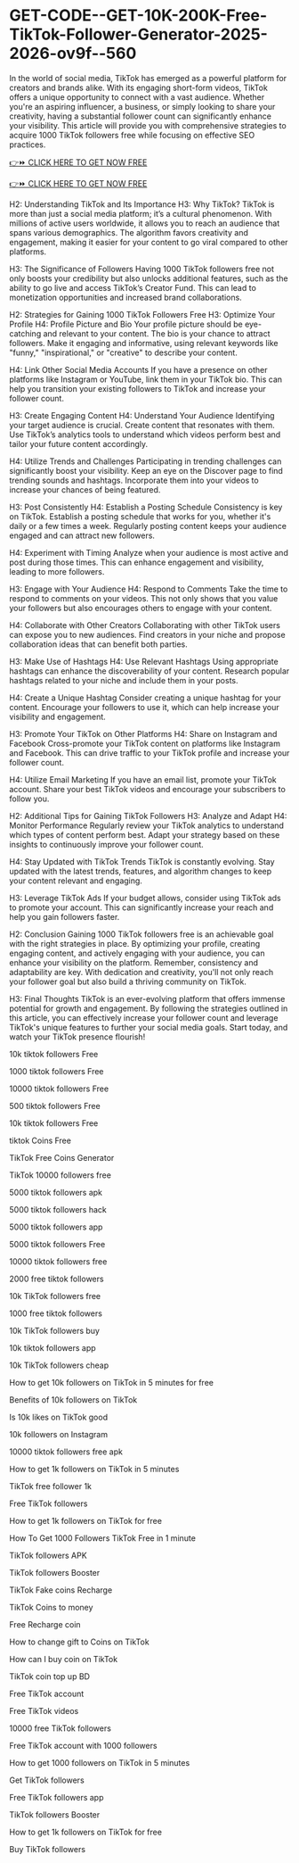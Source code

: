 # GET-CODE--GET-10K-200K-Free-TikTok-Follower-Generator-2025-2026-ov9f--560
In the world of social media, TikTok has emerged as a powerful platform for creators and brands alike. With its engaging short-form videos, TikTok offers a unique opportunity to connect with a vast audience. Whether you're an aspiring influencer, a business, or simply looking to share your creativity, having a substantial follower count can significantly enhance your visibility. This article will provide you with comprehensive strategies to acquire 1000 TikTok followers free while focusing on effective SEO practices.

[👉⏩ CLICK HERE TO GET NOW FREE](https://www.aeroned.com/getmedia/c62e085e-0b8a-49f7-b701-ed1c6ad1d17a/newtiktokar.html.aspx)

[👉⏩ CLICK HERE TO GET NOW FREE](https://www.aeroned.com/getmedia/c62e085e-0b8a-49f7-b701-ed1c6ad1d17a/newtiktokar.html.aspx)

H2: Understanding TikTok and Its Importance
H3: Why TikTok?
TikTok is more than just a social media platform; it’s a cultural phenomenon. With millions of active users worldwide, it allows you to reach an audience that spans various demographics. The algorithm favors creativity and engagement, making it easier for your content to go viral compared to other platforms.

H3: The Significance of Followers
Having 1000 TikTok followers free not only boosts your credibility but also unlocks additional features, such as the ability to go live and access TikTok’s Creator Fund. This can lead to monetization opportunities and increased brand collaborations.

H2: Strategies for Gaining 1000 TikTok Followers Free
H3: Optimize Your Profile
H4: Profile Picture and Bio
Your profile picture should be eye-catching and relevant to your content. The bio is your chance to attract followers. Make it engaging and informative, using relevant keywords like "funny," "inspirational," or "creative" to describe your content.

H4: Link Other Social Media Accounts
If you have a presence on other platforms like Instagram or YouTube, link them in your TikTok bio. This can help you transition your existing followers to TikTok and increase your follower count.

H3: Create Engaging Content
H4: Understand Your Audience
Identifying your target audience is crucial. Create content that resonates with them. Use TikTok’s analytics tools to understand which videos perform best and tailor your future content accordingly.

H4: Utilize Trends and Challenges
Participating in trending challenges can significantly boost your visibility. Keep an eye on the Discover page to find trending sounds and hashtags. Incorporate them into your videos to increase your chances of being featured.

H3: Post Consistently
H4: Establish a Posting Schedule
Consistency is key on TikTok. Establish a posting schedule that works for you, whether it's daily or a few times a week. Regularly posting content keeps your audience engaged and can attract new followers.

H4: Experiment with Timing
Analyze when your audience is most active and post during those times. This can enhance engagement and visibility, leading to more followers.

H3: Engage with Your Audience
H4: Respond to Comments
Take the time to respond to comments on your videos. This not only shows that you value your followers but also encourages others to engage with your content.

H4: Collaborate with Other Creators
Collaborating with other TikTok users can expose you to new audiences. Find creators in your niche and propose collaboration ideas that can benefit both parties.

H3: Make Use of Hashtags
H4: Use Relevant Hashtags
Using appropriate hashtags can enhance the discoverability of your content. Research popular hashtags related to your niche and include them in your posts.

H4: Create a Unique Hashtag
Consider creating a unique hashtag for your content. Encourage your followers to use it, which can help increase your visibility and engagement.

H3: Promote Your TikTok on Other Platforms
H4: Share on Instagram and Facebook
Cross-promote your TikTok content on platforms like Instagram and Facebook. This can drive traffic to your TikTok profile and increase your follower count.

H4: Utilize Email Marketing
If you have an email list, promote your TikTok account. Share your best TikTok videos and encourage your subscribers to follow you.

H2: Additional Tips for Gaining TikTok Followers
H3: Analyze and Adapt
H4: Monitor Performance
Regularly review your TikTok analytics to understand which types of content perform best. Adapt your strategy based on these insights to continuously improve your follower count.

H4: Stay Updated with TikTok Trends
TikTok is constantly evolving. Stay updated with the latest trends, features, and algorithm changes to keep your content relevant and engaging.

H3: Leverage TikTok Ads
If your budget allows, consider using TikTok ads to promote your account. This can significantly increase your reach and help you gain followers faster.

H2: Conclusion
Gaining 1000 TikTok followers free is an achievable goal with the right strategies in place. By optimizing your profile, creating engaging content, and actively engaging with your audience, you can enhance your visibility on the platform. Remember, consistency and adaptability are key. With dedication and creativity, you'll not only reach your follower goal but also build a thriving community on TikTok.

H3: Final Thoughts
TikTok is an ever-evolving platform that offers immense potential for growth and engagement. By following the strategies outlined in this article, you can effectively increase your follower count and leverage TikTok's unique features to further your social media goals. Start today, and watch your TikTok presence flourish!

10k tiktok followers Free

1000 tiktok followers Free

10000 tiktok followers Free

500 tiktok followers Free

10k tiktok followers Free

tiktok Coins Free

TikTok Free Coins Generator

TikTok 10000 followers free

5000 tiktok followers apk

5000 tiktok followers hack

5000 tiktok followers app

5000 tiktok followers Free

10000 tiktok followers free

2000 free tiktok followers

10k TikTok followers free

1000 free tiktok followers

10k TikTok followers buy

10k tiktok followers app

10k TikTok followers cheap

How to get 10k followers on TikTok in 5 minutes for free

Benefits of 10k followers on TikTok

Is 10k likes on TikTok good

10k followers on Instagram

10000 tiktok followers free apk

How to get 1k followers on TikTok in 5 minutes

TikTok free follower 1k

Free TikTok followers

How to get 1k followers on TikTok for free

How To Get 1000 Followers TikTok Free in 1 minute

TikTok followers APK

TikTok followers Booster

TikTok Fake coins Recharge

TikTok Coins to money

Free Recharge coin

How to change gift to Coins on TikTok

How can I buy coin on TikTok

TikTok coin top up BD

Free TikTok account

Free TikTok videos

10000 free TikTok followers

Free TikTok account with 1000 followers

How to get 1000 followers on TikTok in 5 minutes

Get TikTok followers

Free TikTok followers app

TikTok followers Booster

How to get 1k followers on TikTok for free

Buy TikTok followers
